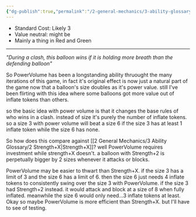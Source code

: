 ```yaml
---
{"dg-publish":true,"permalink":"/2-general-mechanics/3-ability-glossary/16-power-volume/"}
---
```


- Standard Cost: Likely 3
- Value neutral: might be
- Mainly a thing in Red and Green
---

*"During a clash, this balloon wins if it is holding more breath than the defending balloon"*

So PowerVolume has been a longstanding ability thruought the many iterations of this game, in fact it's original effect is now just a natural part of the game now that a balloon's size doubles as it's power value. still I've been flirting with this idea where some balloons got more value out of inflate tokens than others.

so the basic idea with power volume is that it changes the base rules of who wins in a clash. instead of size it's purely the number of inflate tokens. so a size 3 with power volume will beat a size 6 if the size 3 has at least 1 inflate token while the size 6 has none.

So how does this compare against [[2 General Mechanics/3 Ability Glossary/2 Strength+X\|Strength+X]]? well PowerVolume requires investment while strength+X doesn't. a balloon with Strength+2 is perpetually bigger by 2 sizes whenever it attacks or blocks.

PowerVolume may be easier to thwart than Strength+X. if the size 3 has a limit of 3 and the size 6 has a limit of 6. then the size 6 just needs 4 inflate tokens to consistently swing over the size 3 with PowerVolume. if the size 3 had Strength+2 instead.  it would attack and block at a size of 8 when fully inflated. meanwhile the size 6 would only need...3 inflate tokens at least. Okay so maybe PowerVolume is more efficient than Strength+X. but I'll have to see of testing.


